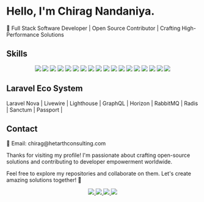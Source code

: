 <h1>
  Hello, I'm Chirag Nandaniya.
</h1>
<p>
  🚀 Full Stack Software Developer | Open Source Contributor | Crafting High-Performance Solutions
</p>
<h2>
  Skills
</h2>
<p></p>
<p align="center">
<img  src="https://img.shields.io/badge/PHP-777BB4?style=for-the-badge&logo=php&logoColor=white" />  
<img  src="https://img.shields.io/badge/Laravel-FF2D20?style=for-the-badge&logo=laravel&logoColor=white" /> 
<img  src="https://img.shields.io/badge/TypeScript-007ACC?style=for-the-badge&logo=typescript&logoColor=white" />
<img  src="https://img.shields.io/badge/Tailwind_CSS-38B2AC?style=for-the-badge&logo=tailwind-css&logoColor=white" />
<img  src="https://img.shields.io/badge/MySQL-005C84?style=for-the-badge&logo=mysql&logoColor=white" /> 
<img  src="https://img.shields.io/badge/MongoDB-4EA94B?style=for-the-badge&logo=mongodb&logoColor=white" />
<img  src="https://img.shields.io/badge/PostgreSQL-316192?style=for-the-badge&logo=postgresql&logoColor=white" />
<img  src="https://img.shields.io/badge/JavaScript-F7DF1E?style=for-the-badge&logo=JavaScript&logoColor=white" />
<img  src="https://img.shields.io/badge/Node.js-43853D?style=for-the-badge&logo=node.js&logoColor=white" />
<img  src="https://img.shields.io/badge/AngularJS-E23237?style=for-the-badge&logo=angularjs&logoColor=white" />
<img  src="https://img.shields.io/badge/React-20232A?style=for-the-badge&logo=react&logoColor=61DAFB" />
<img  src="https://img.shields.io/badge/Vue.js-35495E?style=for-the-badge&logo=vue.js&logoColor=4FC08D" />
<img  src="https://img.shields.io/badge/Next.js-000?logo=nextdotjs&logoColor=fff&style=for-the-badge" />
<img  src="https://img.shields.io/badge/HTML-239120?style=for-the-badge&logo=html5&logoColor=white" />
<img  src="https://img.shields.io/badge/CSS-239120?&style=for-the-badge&logo=css3&logoColor=white" />
<img  src="https://img.shields.io/badge/Bootstrap-563D7C?style=for-the-badge&logo=bootstrap&logoColor=white" />
<img  src="https://img.shields.io/badge/Amazon_AWS-232F3E?style=for-the-badge&logo=amazon-aws&logoColor=white" />
<img  src="https://img.shields.io/badge/Microsoft_Azure-0089D6?style=for-the-badge&logo=microsoft-azure&logoColor=white" />

</p>
<h2>
  Laravel Eco System
</h2>
<p>Laravel Nova | Livewire | Lighthouse | GraphQL | Horizon | RabbitMQ | Radis | Sanctum | Passport | </p>
<h2>
  Contact
</h2>
<p>
  📧 Email: chirag@hetarthconsulting.com
</p>
<p>
Thanks for visiting my profile! I'm passionate about crafting open-source solutions and contributing to developer empowerment worldwide.
</p>
<p>
Feel free to explore my repositories and collaborate on them. Let's create amazing solutions together! 🎉
</p>
<p align="center">
  <a href="https://github.com/chirag-nandaniya" alt="GitHub">
    <img src="https://img.shields.io/badge/-GitHub-000?style=flat-square&logo=Github&logoColor=white" />
  </a>
  <a href="https://www.linkedin.com/in/chirag-nandaniya/" alt="LinkedIn">
    <img src="https://img.shields.io/badge/-LinkedIn-blue?style=flat-square&logo=Linkedin&logoColor=white" />
  </a>
  <a href="https://www.youtube.com/channel/UC5JZyLb-W9SijPj09bQH29g" alt="YouTube">
    <img src="https://img.shields.io/badge/-YouTube-CB3837?style=flat-square&logo=Youtube&logoColor=white" />
  </a>
  <a href="https://api.whatsapp.com/send/?phone=918160261700&text&app_absent=0" alt="WhatsApp">
    <img src="https://img.shields.io/badge/-WhatsApp-06D755?style=flat-square&logo=WhatsApp&logoColor=white" />
  </a>
</p>
